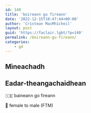 ```yaml
---
id: 140
title: 'boireann gu fireann'
date: '2022-12-15T10:47:44+00:00'
author: 'Crìstean MacMhìcheil'
layout: post
guid: 'https://faclair.lgbt/?p=140'
permalink: /boireann-gu-fireann/
categories:
    - gd
---
```


## Mìneachadh

## Eadar-theangachaidhean

&#x1f1ee;&#x1f1ea; baineann go fireann

&#x1f3f4;&#xe0067;&#xe0062;&#xe0065;&#xe006e;&#xe0067;&#xe007f; female to male (FTM)
